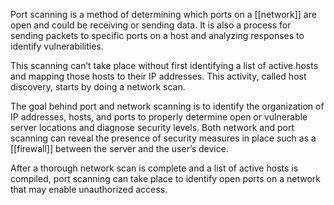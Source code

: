 Port scanning is a method of determining which ports on a [[network]] are open and could be receiving or sending data. It is also a process for sending packets to specific ports on a host and analyzing responses to identify vulnerabilities.

This scanning can’t take place without first identifying a list of active hosts and mapping those hosts to their IP addresses. This activity, called host discovery, starts by doing a network scan.

The goal behind port and network scanning is to identify the organization of IP addresses, hosts, and ports to properly determine open or vulnerable server locations and diagnose security levels. Both network and port scanning can reveal the presence of security measures in place such as a [[firewall]] between the server and the user’s device.

After a thorough network scan is complete and a list of active hosts is compiled, port scanning can take place to identify open ports on a network that may enable unauthorized access.